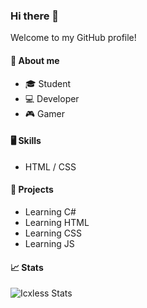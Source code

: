 ### Hi there 👋

Welcome to my GitHub profile!

#### 🧍 About me
- 🎓 Student
- 💻 Developer
- 🎮 Gamer

#### 🖥️ Skills
- HTML / CSS

#### 🔨 Projects
- Learning C#
- Learning HTML
- Learning CSS
- Learning JS

#### 📈 Stats
![Icxless Stats](https://github-readme-stats.vercel.app/api?username=icxless&show_icons=true&theme=dark)

